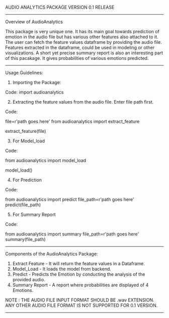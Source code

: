 AUDIO ANALYTICS PACKAGE VERSION 0.1 RELEASE 

----------------------------------------------

Overview of AudioAnalytics

This package is very unique one. It has its main goal towards
prediction of emotion in the audio file but has various other 
features also attached to it. The user can fetch the feature values dataframe
by providing the audio file. Features extracted in the dataframe, could 
be used in modeling or other visualizations. A short yet precise 
summary report is also an interesting part of this pacakage. It gives 
probabilities of various emotions predicted.

-----------------------------------------------

Usage Guidelines:

1) Importing the Package:

Code:
import audioanalytics

2) Extracting the feature values from the audio file.
Enter file path first.

Code:

file=r'path goes here'
from audioanalytics import extract_feature

extract_feature(file)

3) For Model_load

Code:

from audioanalytics import model_load

model_load()

4) For Prediction

Code:

from audioanalytics import predict
file_path=r'path goes here'
predict(file_path)

5) For Summary Report

Code:

from audioanalytics import summary
file_path=r'path goes here'
summary(file_path)

-------------------------------------------------------


Components of the AudioAnalytics Package:

1) Extract Feature - It will return the feature values in a Dataframe.
2) Model_Load - It loads the model from backend.
3) Predict - Predicts the Emotion by conducting the analysis of the provided audio.
4) Summary Report - A report where probabilities are displayed of 4 Emotions.

NOTE : THE AUDIO FILE INPUT FORMAT SHOULD BE .wav EXTENSION. ANY OTHER AUDIO FILE FORMAT IS NOT SUPPORTED FOR 0.1 VERSION. 

------------------------------------------------
